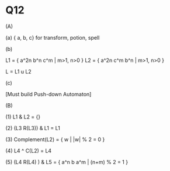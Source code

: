 Q12
==
(A)

(a)
{ a, b, c} for  transform, potion, spell

(b)

L1 = { a^2n b^n c^m | m>1, n>0 }
L2 = { a^2n c^m b^n | m>1, n>0 }

L = L1 u L2  

(c)

[Must build Push-down Automaton]

(B)

(1)  L1 & L2 = {}

(2)  (L3 R(L3)) & L1 = L1

(3)  Complement(L2) = { w | |w| % 2 = 0 }

(4)  L4 ^ C(L2) = L4

(5)  (L4 R(L4) ) & L5 = { a^n b a^m | (n+m) % 2 = 1 }
